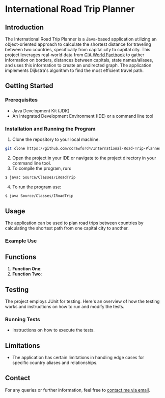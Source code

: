 # International Road Trip Planner

## Introduction
The International Road Trip Planner is a Java-based application utilizing
an object-oriented approach to calculate the shortest distance for traveling
between two countries, specifically from capital city to capital city. This
project leverages real-world data from [CIA World Factbook](https://www.cia.gov/the-world-factbook/field/land-boundaries/)
to gather information on borders, distances between capitals, state names/aliases,
and uses this information to create an undirected graph. The application implements
Dijkstra's algorithm to find the most efficient travel path.

## Getting Started

### Prerequisites
- Java Development Kit (JDK)
- An Integrated Development Environment (IDE) or a command line tool

### Installation and Running the Program
1. Clone the repository to your local machine.
```bash
git clone https://github.com/ccrawford4/International-Road-Trip-Planner.git
```
2. Open the project in your IDE or navigate to the project directory in your command line tool.
3. To compile the program, run:
```bash
$ javac Source/Classes/IRoadTrip
```
4. To run the program use:
```bash
$ java Source/Classes/IRoadTrip
```

## Usage
The application can be used to plan road trips between countries by calculating the shortest path from one capital city to another.

### Example Use


## Functions
1. **Function One**:
2. **Function Two**:

## Testing
The project employs JUnit for testing. Here's an overview of how the testing works and instructions on
how to run and modify the tests.

### Running Tests
- Instructions on how to execute the tests.

## Limitations
- The application has certain limitations in handling edge cases for specific country aliases and relationships.

## Contact
For any queries or further information, feel free to [contact me via email](mailto:ccrawford6@dons.usfca.edu).